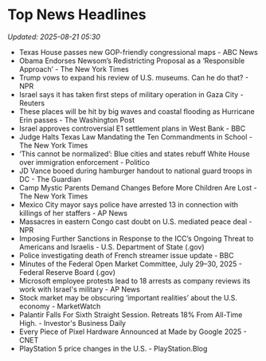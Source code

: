 # Top News Headlines

_Updated: 2025-08-21 05:30_

- Texas House passes new GOP-friendly congressional maps - ABC News
- Obama Endorses Newsom’s Redistricting Proposal as a ‘Responsible Approach’ - The New York Times
- Trump vows to expand his review of U.S. museums. Can he do that? - NPR
- Israel says it has taken first steps of military operation in Gaza City - Reuters
- These places will be hit by big waves and coastal flooding as Hurricane Erin passes - The Washington Post
- Israel approves controversial E1 settlement plans in West Bank - BBC
- Judge Halts Texas Law Mandating the Ten Commandments in School - The New York Times
- ‘This cannot be normalized’: Blue cities and states rebuff White House over immigration enforcement - Politico
- JD Vance booed during hamburger handout to national guard troops in DC - The Guardian
- Camp Mystic Parents Demand Changes Before More Children Are Lost - The New York Times
- Mexico City mayor says police have arrested 13 in connection with killings of her staffers - AP News
- Massacres in eastern Congo cast doubt on U.S. mediated peace deal - NPR
- Imposing Further Sanctions in Response to the ICC’s Ongoing Threat to Americans and Israelis - U.S. Department of State (.gov)
- Police investigating death of French streamer issue update - BBC
- Minutes of the Federal Open Market Committee, July 29–30, 2025 - Federal Reserve Board (.gov)
- Microsoft employee protests lead to 18 arrests as company reviews its work with Israel's military - AP News
- Stock market may be obscuring ‘important realities’ about the U.S. economy - MarketWatch
- Palantir Falls For Sixth Straight Session. Retreats 18% From All-Time High. - Investor's Business Daily
- Every Piece of Pixel Hardware Announced at Made by Google 2025 - CNET
- PlayStation 5 price changes in the U.S. - PlayStation.Blog